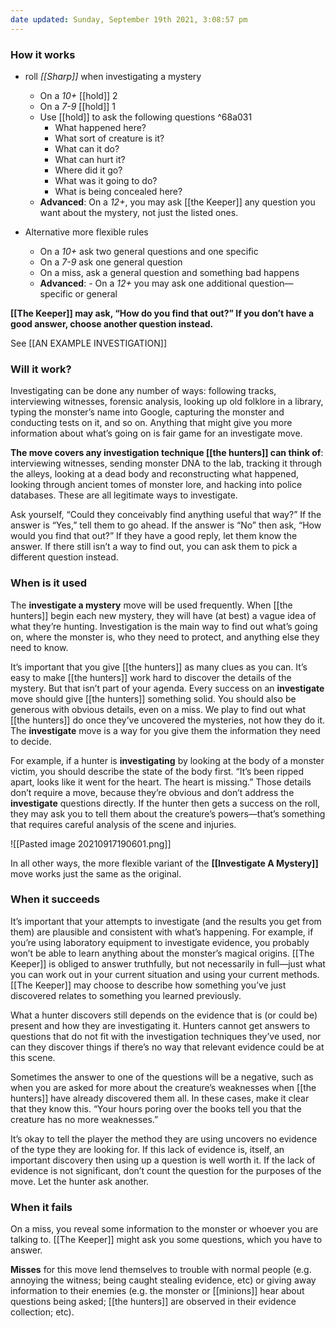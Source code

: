 ```yaml
---
date updated: Sunday, September 19th 2021, 3:08:57 pm
---
```


### How it works

- roll *[[Sharp]]* when investigating a mystery
    - On a *10+* [[hold]] 2
    - On a *7-9* [[hold]] 1
    - Use [[hold]] to ask the following questions ^68a031
        - What happened here?
        - What sort of creature is it?
        - What can it do?
        - What can hurt it?
        - Where did it go?
        - What was it going to do?
        - What is being concealed here?
    - **Advanced**: On a *12+*, you may ask [[the Keeper]] any question you want about the mystery, not just the listed ones.

- Alternative more flexible rules
	- On a *10+* ask two general questions and one specific
	- On a *7-9* ask one general question
	- On a miss, ask a general question and something bad happens
	- **Advanced**: -   On a *12+* you may ask one additional question—specific or general

**[[The Keeper]] may ask, “How do you find that out?” If you don’t have a good answer, choose another question instead.**

See [[AN EXAMPLE INVESTIGATION]]

### Will it work?

Investigating can be done any number of ways: following tracks, interviewing witnesses, forensic analysis, looking up old folklore in a library, typing the monster’s name into Google, capturing the monster and conducting tests on it, and so on. Anything that might give you more information about what’s going on is fair game for an investigate move.

**The move covers any investigation technique [[the hunters]] can think of**: interviewing witnesses, sending monster DNA to the lab, tracking it through the alleys, looking at a dead body and reconstructing what happened, looking through ancient tomes of monster lore, and hacking into police databases. These are all legitimate ways to investigate.

Ask yourself, “Could they conceivably find anything useful that way?” If the answer is “Yes,” tell them to go ahead. If the answer is “No” then ask, “How would you find that out?” If they have a good reply, let them know the answer. If there still isn’t a way to find out, you can ask them to pick a different question instead.

### When is it used

The **investigate a mystery** move will be used frequently. When [[the hunters]] begin each new mystery, they will have (at best) a vague idea of what they’re hunting. Investigation is the main way to find out what’s going on, where the monster is, who they need to protect, and anything else they need to know.

It’s important that you give [[the hunters]] as many clues as you can. It’s easy to make [[the hunters]] work hard to discover the details of the mystery. But that isn’t part of your agenda. Every success on an **investigate** move should give [[the hunters]] something solid. You should also be generous with obvious details, even on a miss. We play to find out what [[the hunters]] do once they’ve uncovered the mysteries, not how they do it. The **investigate** move is a way for you give them the information they need to decide.

For example, if a hunter is **investigating** by looking at the body of a monster victim, you should describe the state of the body first. “It’s been ripped apart, looks like it went for the heart. The heart is missing.” Those details don’t require a move, because they’re obvious and don’t address the **investigate** questions directly. If the hunter then gets a success on the roll, they may ask you to tell them about the creature’s powers—that’s something that requires careful analysis of the scene and injuries.

![[Pasted image 20210917190601.png]]

In all other ways, the more flexible variant of the **[[Investigate A Mystery]]** move works just the same as the original.

### When it succeeds

It’s important that your attempts to investigate (and the results you get from them) are plausible and consistent with what’s happening. For example, if you’re using laboratory equipment to investigate evidence, you probably won’t be able to learn anything about the monster’s magical origins. [[The Keeper]] is obliged to answer truthfully, but not necessarily in full—just what you can work out in your current situation and using your current methods. [[The Keeper]] may choose to describe how something you’ve just discovered relates to something you learned previously.

What a hunter discovers still depends on the evidence that is (or could be) present and how they are investigating it. Hunters cannot get answers to questions that do not fit with the investigation techniques they’ve used, nor can they discover things if there’s no way that relevant evidence could be at this scene.

Sometimes the answer to one of the questions will be a negative, such as when you are asked for more about the creature’s weaknesses when [[the hunters]] have already discovered them all. In these cases, make it clear that they know this. “Your hours poring over the books tell you that the creature has no more weaknesses.”

It’s okay to tell the player the method they are using uncovers no evidence of the type they are looking for. If this lack of evidence is, itself, an important discovery then using up a question is well worth it. If the lack of evidence is not significant, don’t count the question for the purposes of the move. Let the hunter ask another.

### When it fails

On a miss, you reveal some information to the monster or whoever you are talking to. [[The Keeper]] might ask you some questions, which you have to answer.

**Misses** for this move lend themselves to trouble with normal people (e.g. annoying the witness; being caught stealing evidence, etc) or giving away information to their enemies (e.g. the monster or [[minions]] hear about questions being asked; [[the hunters]] are observed in their evidence collection; etc).

